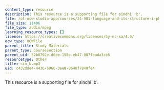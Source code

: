 ```yaml
---
content_type: resource
description: This resource is a supporting file for sindhi 'b'.
file: /ol-ocw-studio-app/courses/24-901-language-and-its-structure-i-phonology-fall-2010/c432dde44436a9663ee80640f7840fe4_sin_b.mp3
file_size: 11406
file_type: audio/mpeg
learning_resource_types: []
license: https://creativecommons.org/licenses/by-nc-sa/4.0/
ocw_type: OCWFile
parent_title: Study Materials
parent_type: CourseSection
parent_uid: 52b0792e-d6ee-155e-eb47-087fbada3cb6
resourcetype: Other
title: sin_b.mp3
uid: c432dde4-4436-a966-3ee8-0640f7840fe4
---
```

This resource is a supporting file for sindhi 'b'.
